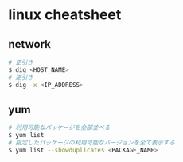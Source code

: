 # linux cheatsheet

## network
```bash
# 正引き
$ dig <HOST_NAME>
# 逆引き
$ dig -x <IP_ADDRESS>
```

## yum
```bash
# 利用可能なパッケージを全部並べる
$ yum list
# 指定したパッケージの利用可能なバージョンを全て表示する
$ yum list --showduplicates <PACKAGE_NAME>
```
